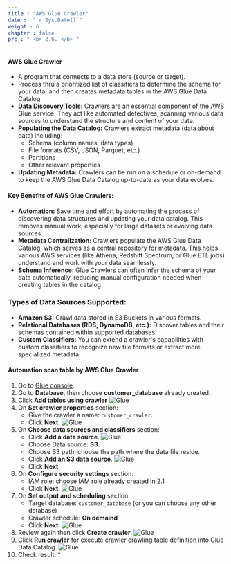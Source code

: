 ```yaml
---
title : "AWS Glue Crawler"
date :  "`r Sys.Date()`" 
weight : 6 
chapter : false
pre : " <b> 2.6. </b> "
---
```


#### AWS Glue Crawler
  * A program that connects to a data store (source or target).
  * Process thru a prioritized list of classifiers to determine the schema for your data; and then creates metadata tables in the AWS Glue Data Catalog.
  * **Data Discovery Tools:** Crawlers are an essential component of the AWS Glue service. They act like automated detectives, scanning various data sources to understand the structure and content of your data.
  * **Populating the Data Catalog:** Crawlers extract metadata (data about data) including:
    - Schema (column names, data types)
    - File formats (CSV, JSON, Parquet, etc.)
    - Partitions
    - Other relevant properties
  * **Updating Metadata:** Crawlers can be run on a schedule or on-demand to keep the AWS Glue Data Catalog up-to-date as your data evolves.

#### Key Benefits of AWS Glue Crawlers:
  * **Automation:**  Save time and effort by automating the process of discovering data structures and updating your data catalog. This removes manual work, especially for large datasets or evolving data sources.
  * **Metadata Centralization:**  Crawlers populate the AWS Glue Data Catalog, which serves as a central repository for metadata. This helps various AWS services (like Athena, Redshift Spectrum, or Glue ETL jobs) understand and work with your data seamlessly.
  * **Schema Inference:** Glue Crawlers can often infer the schema of your data automatically, reducing manual configuration needed when creating tables in the catalog.

### Types of Data Sources Supported:
  * **Amazon S3:** Crawl data stored in S3 Buckets in various formats.
  * **Relational Databases (RDS, DynamoDB, etc.):** Discover tables and their schemas contained within supported databases.
  * **Custom Classifiers:** You can extend a crawler's capabilities with custom classifiers to recognize new file formats or extract more specialized metadata.

#### Automation scan table by AWS Glue Crawler
  1. Go to [Glue console](https://ap-southeast-1.console.aws.amazon.com/glue/home?region=ap-southeast-1).
  2. Go to **Database**, then choose **customer_database** already created.
  3. Click **Add tables using crawler**
  ![Glue](/images/2-aws-glue-deep-dive-and-hands-on/aws-glue-crawler-1.png)
  4. On **Set crawler properties** section:
     * Give the crawler a name: `customer_crawler`.
     * Click **Next**.
     ![Glue](/images/2-aws-glue-deep-dive-and-hands-on/aws-glue-crawler-2.png)
  5. On **Choose data sources and classifiers** section:
     * Click **Add a data source**.
     ![Glue](/images/2-aws-glue-deep-dive-and-hands-on/aws-glue-crawler-3.png)
     * Choose Data source: **S3**.
     * Choose S3 path: choose the path where the data file reside.
     * Click **Add an S3 data source**.
     ![Glue](/images/2-aws-glue-deep-dive-and-hands-on/aws-glue-crawler-4.png)
     * Click **Next**.
  6. On **Configure security settings** section:
     * IAM role: choose IAM role already created in [2.1](../2.1-preparation)
     * Click **Next**.
     ![Glue](/images/2-aws-glue-deep-dive-and-hands-on/aws-glue-crawler-5.png)
  7. On **Set output and scheduling** section:
     * Target database: `customer_database` (or you can choose any other database)
     * Crawler schedule: **On demaind**
     * Click **Next**.
     ![Glue](/images/2-aws-glue-deep-dive-and-hands-on/aws-glue-crawler-6.png)
  8. Review again then click **Create crawler**.
  ![Glue](/images/2-aws-glue-deep-dive-and-hands-on/aws-glue-crawler-7.png)
  9. Click **Run crawler** for execute crawler crawling table definition into Glue Data Catalog.
  ![Glue](/images/2-aws-glue-deep-dive-and-hands-on/aws-glue-crawler-8.png)
  9. Check result:
     * 

